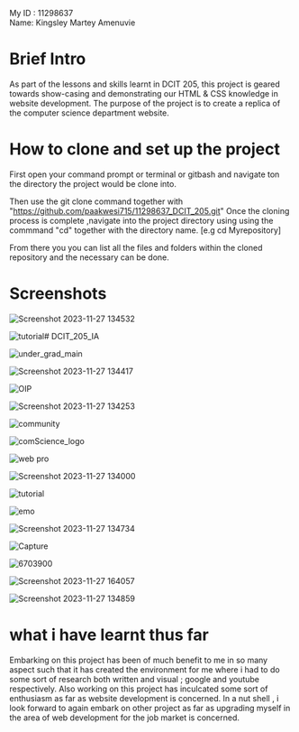  My ID : 11298637        
 Name: Kingsley Martey Amenuvie
 
 # Brief Intro
 As part of the lessons and skills learnt in DCIT 205, this project is geared towards show-casing 
and demonstrating our HTML & CSS knowledge in website development. The purpose of the project is to create a replica of the computer science department  website.

# How to clone and set up the project
First open your command prompt or terminal or gitbash and navigate ton the directory 
the project would be clone into.

Then use the git clone command together with "https://github.com/paakwesi715/11298637_DCIT_205.git"
Once the cloning process is complete ,navigate into the project directory using using the commmand "cd" together with the directory name.
[e.g cd Myrepository]

From there you you can list all the files and folders within the cloned repository and the necessary can be done.

# Screenshots

![Screenshot 2023-11-27 134532](https://github.com/paakwesi715/11298637_DCIT_205/assets/135952966/e908710a-e20b-46f8-8acc-e7eb6cff1bd8)


![tutorial](https://github.com/paakwesi715/11298637_DCIT_205/assets/135952966/5aca8b06-b639-49bf-b6fe-5dbd95e302e8)# DCIT_205_IA


![under_grad_main](https://github.com/paakwesi715/11298637_DCIT_205/assets/135952966/96c07c3a-677b-44a9-ad82-083c88615db1)



![Screenshot 2023-11-27 134417](https://github.com/paakwesi715/11298637_DCIT_205/assets/135952966/44b1ec3b-6162-48a2-bb1a-be5ca455a2a4)


![OIP](https://github.com/paakwesi715/11298637_DCIT_205/assets/135952966/00959d98-02b0-4238-98da-854d007ca990)


![Screenshot 2023-11-27 134253](https://github.com/paakwesi715/11298637_DCIT_205/assets/135952966/bfe8913d-25de-4729-8211-212d17628655)

![community](https://github.com/paakwesi715/11298637_DCIT_205/assets/135952966/b01c54b7-abd8-4b89-a654-062834756b91)

![comScience_logo](https://github.com/paakwesi715/11298637_DCIT_205/assets/135952966/d654b0a2-e450-42c5-bb19-6207c778ea8f)

![web pro](https://github.com/paakwesi715/11298637_DCIT_205/assets/135952966/eea5ca9e-fc11-45b4-9992-e3006dddc5a7)


![Screenshot 2023-11-27 134000](https://github.com/paakwesi715/11298637_DCIT_205/assets/135952966/de4eb246-8bab-47a1-bc38-431cd41dadf5)

![tutorial](https://github.com/paakwesi715/11298637_DCIT_205/assets/135952966/b1cd4318-6e81-40d2-bf9a-402fcf39b848)

![emo](https://github.com/paakwesi715/11298637_DCIT_205/assets/135952966/0db8d5b2-4f8b-4ac1-87e2-f81b7449f9d9)

![Screenshot 2023-11-27 134734](https://github.com/paakwesi715/11298637_DCIT_205/assets/135952966/bd9baf14-7742-47ee-91a9-34743c87b536)

![Capture](https://github.com/paakwesi715/11298637_DCIT_205/assets/135952966/ab7b9968-b619-468e-be71-666fabee5d2c)

![6703900](https://github.com/paakwesi715/11298637_DCIT_205/assets/135952966/438d15b5-b0bd-4c33-93f7-bca877866486)

![Screenshot 2023-11-27 164057](https://github.com/paakwesi715/11298637_DCIT_205/assets/135952966/cf3f4d7c-8a75-4bb7-8604-61d965f789d4)

![Screenshot 2023-11-27 134859](https://github.com/paakwesi715/11298637_DCIT_205/assets/135952966/dd141416-aab3-48a7-b1fd-a59c6974882d)

# what i have learnt thus far
Embarking on this project has been of much benefit to me in so many aspect such that it has created the environment for me where i had  to do some  sort of research  both written and visual ; google and youtube respectively. Also working on this project has inculcated some sort of enthusiasm as far as website development is concerned. In a nut shell , i look forward to again embark on other project as far as upgrading myself in the area of web development for the job market is concerned.


